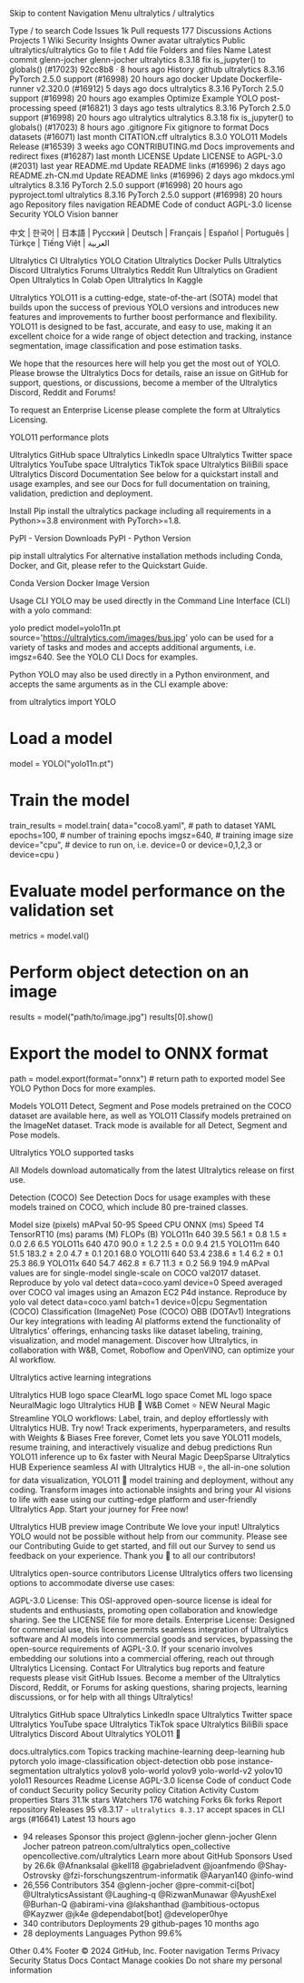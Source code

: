 Skip to content
Navigation Menu
ultralytics
/
ultralytics

Type / to search
Code
Issues
1k
Pull requests
177
Discussions
Actions
Projects
1
Wiki
Security
Insights
Owner avatar
ultralytics
Public
ultralytics/ultralytics
Go to file
t
Add file
Folders and files
Name
Latest commit
glenn-jocher
glenn-jocher
ultralytics 8.3.18 fix is_jupyter() to globals() (#17023)
92cc8b8
·
8 hours ago
History
.github
ultralytics 8.3.16 PyTorch 2.5.0 support (#16998)
20 hours ago
docker
Update Dockerfile-runner v2.320.0 (#16912)
5 days ago
docs
ultralytics 8.3.16 PyTorch 2.5.0 support (#16998)
20 hours ago
examples
Optimize Example YOLO post-processing speed (#16821)
3 days ago
tests
ultralytics 8.3.16 PyTorch 2.5.0 support (#16998)
20 hours ago
ultralytics
ultralytics 8.3.18 fix is_jupyter() to globals() (#17023)
8 hours ago
.gitignore
Fix gitignore to format Docs datasets (#16071)
last month
CITATION.cff
ultralytics 8.3.0 YOLO11 Models Release (#16539)
3 weeks ago
CONTRIBUTING.md
Docs improvements and redirect fixes (#16287)
last month
LICENSE
Update LICENSE to AGPL-3.0 (#2031)
last year
README.md
Update README links (#16996)
2 days ago
README.zh-CN.md
Update README links (#16996)
2 days ago
mkdocs.yml
ultralytics 8.3.16 PyTorch 2.5.0 support (#16998)
20 hours ago
pyproject.toml
ultralytics 8.3.16 PyTorch 2.5.0 support (#16998)
20 hours ago
Repository files navigation
README
Code of conduct
AGPL-3.0 license
Security
YOLO Vision banner

中文 | 한국어 | 日本語 | Русский | Deutsch | Français | Español | Português | Türkçe | Tiếng Việt | العربية

Ultralytics CI Ultralytics YOLO Citation Ultralytics Docker Pulls Ultralytics Discord Ultralytics Forums Ultralytics Reddit
Run Ultralytics on Gradient Open Ultralytics In Colab Open Ultralytics In Kaggle

Ultralytics YOLO11 is a cutting-edge, state-of-the-art (SOTA) model that builds upon the success of previous YOLO versions and introduces new features and improvements to further boost performance and flexibility. YOLO11 is designed to be fast, accurate, and easy to use, making it an excellent choice for a wide range of object detection and tracking, instance segmentation, image classification and pose estimation tasks.

We hope that the resources here will help you get the most out of YOLO. Please browse the Ultralytics Docs for details, raise an issue on GitHub for support, questions, or discussions, become a member of the Ultralytics Discord, Reddit and Forums!

To request an Enterprise License please complete the form at Ultralytics Licensing.

YOLO11 performance plots

Ultralytics GitHub space Ultralytics LinkedIn space Ultralytics Twitter space Ultralytics YouTube space Ultralytics TikTok space Ultralytics BiliBili space Ultralytics Discord
Documentation
See below for a quickstart install and usage examples, and see our Docs for full documentation on training, validation, prediction and deployment.

Install
Pip install the ultralytics package including all requirements in a Python>=3.8 environment with PyTorch>=1.8.

PyPI - Version Downloads PyPI - Python Version

pip install ultralytics
For alternative installation methods including Conda, Docker, and Git, please refer to the Quickstart Guide.

Conda Version Docker Image Version

Usage
CLI
YOLO may be used directly in the Command Line Interface (CLI) with a yolo command:

yolo predict model=yolo11n.pt source='https://ultralytics.com/images/bus.jpg'
yolo can be used for a variety of tasks and modes and accepts additional arguments, i.e. imgsz=640. See the YOLO CLI Docs for examples.

Python
YOLO may also be used directly in a Python environment, and accepts the same arguments as in the CLI example above:

from ultralytics import YOLO

# Load a model

model = YOLO("yolo11n.pt")

# Train the model

train_results = model.train(
data="coco8.yaml", # path to dataset YAML
epochs=100, # number of training epochs
imgsz=640, # training image size
device="cpu", # device to run on, i.e. device=0 or device=0,1,2,3 or device=cpu
)

# Evaluate model performance on the validation set

metrics = model.val()

# Perform object detection on an image

results = model("path/to/image.jpg")
results[0].show()

# Export the model to ONNX format

path = model.export(format="onnx") # return path to exported model
See YOLO Python Docs for more examples.

Models
YOLO11 Detect, Segment and Pose models pretrained on the COCO dataset are available here, as well as YOLO11 Classify models pretrained on the ImageNet dataset. Track mode is available for all Detect, Segment and Pose models.

Ultralytics YOLO supported tasks

All Models download automatically from the latest Ultralytics release on first use.

Detection (COCO)
See Detection Docs for usage examples with these models trained on COCO, which include 80 pre-trained classes.

Model size
(pixels) mAPval
50-95 Speed
CPU ONNX
(ms) Speed
T4 TensorRT10
(ms) params
(M) FLOPs
(B)
YOLO11n 640 39.5 56.1 ± 0.8 1.5 ± 0.0 2.6 6.5
YOLO11s 640 47.0 90.0 ± 1.2 2.5 ± 0.0 9.4 21.5
YOLO11m 640 51.5 183.2 ± 2.0 4.7 ± 0.1 20.1 68.0
YOLO11l 640 53.4 238.6 ± 1.4 6.2 ± 0.1 25.3 86.9
YOLO11x 640 54.7 462.8 ± 6.7 11.3 ± 0.2 56.9 194.9
mAPval values are for single-model single-scale on COCO val2017 dataset.
Reproduce by yolo val detect data=coco.yaml device=0
Speed averaged over COCO val images using an Amazon EC2 P4d instance.
Reproduce by yolo val detect data=coco.yaml batch=1 device=0|cpu
Segmentation (COCO)
Classification (ImageNet)
Pose (COCO)
OBB (DOTAv1)
Integrations
Our key integrations with leading AI platforms extend the functionality of Ultralytics' offerings, enhancing tasks like dataset labeling, training, visualization, and model management. Discover how Ultralytics, in collaboration with W&B, Comet, Roboflow and OpenVINO, can optimize your AI workflow.

Ultralytics active learning integrations

Ultralytics HUB logo space ClearML logo space Comet ML logo space NeuralMagic logo
Ultralytics HUB 🚀 W&B Comet ⭐ NEW Neural Magic
Streamline YOLO workflows: Label, train, and deploy effortlessly with Ultralytics HUB. Try now! Track experiments, hyperparameters, and results with Weights & Biases Free forever, Comet lets you save YOLO11 models, resume training, and interactively visualize and debug predictions Run YOLO11 inference up to 6x faster with Neural Magic DeepSparse
Ultralytics HUB
Experience seamless AI with Ultralytics HUB ⭐, the all-in-one solution for data visualization, YOLO11 🚀 model training and deployment, without any coding. Transform images into actionable insights and bring your AI visions to life with ease using our cutting-edge platform and user-friendly Ultralytics App. Start your journey for Free now!

Ultralytics HUB preview image
Contribute
We love your input! Ultralytics YOLO would not be possible without help from our community. Please see our Contributing Guide to get started, and fill out our Survey to send us feedback on your experience. Thank you 🙏 to all our contributors!

Ultralytics open-source contributors
License
Ultralytics offers two licensing options to accommodate diverse use cases:

AGPL-3.0 License: This OSI-approved open-source license is ideal for students and enthusiasts, promoting open collaboration and knowledge sharing. See the LICENSE file for more details.
Enterprise License: Designed for commercial use, this license permits seamless integration of Ultralytics software and AI models into commercial goods and services, bypassing the open-source requirements of AGPL-3.0. If your scenario involves embedding our solutions into a commercial offering, reach out through Ultralytics Licensing.
Contact
For Ultralytics bug reports and feature requests please visit GitHub Issues. Become a member of the Ultralytics Discord, Reddit, or Forums for asking questions, sharing projects, learning discussions, or for help with all things Ultralytics!

Ultralytics GitHub space Ultralytics LinkedIn space Ultralytics Twitter space Ultralytics YouTube space Ultralytics TikTok space Ultralytics BiliBili space Ultralytics Discord
About
Ultralytics YOLO11 🚀

docs.ultralytics.com
Topics
tracking machine-learning deep-learning hub pytorch yolo image-classification object-detection obb pose instance-segmentation ultralytics yolov8 yolo-world yolov9 yolo-world-v2 yolov10 yolo11
Resources
Readme
License
AGPL-3.0 license
Code of conduct
Code of conduct
Security policy
Security policy
Citation
Activity
Custom properties
Stars
31.1k stars
Watchers
176 watching
Forks
6k forks
Report repository
Releases 95
v8.3.17 - `ultralytics 8.3.17` accept spaces in CLI args (#16641)
Latest
13 hours ago

- 94 releases
  Sponsor this project
  @glenn-jocher
  glenn-jocher Glenn Jocher
  patreon
  patreon.com/ultralytics
  open_collective
  opencollective.com/ultralytics
  Learn more about GitHub Sponsors
  Used by 26.6k
  @Afnanksalal
  @kell18
  @gabrieladvent
  @joanfmendo
  @Shay-Ostrovsky
  @fzi-forschungszentrum-informatik
  @Aaryan140
  @info-wind
- 26,556
  Contributors
  354
  @glenn-jocher
  @pre-commit-ci[bot]
  @UltralyticsAssistant
  @Laughing-q
  @RizwanMunawar
  @AyushExel
  @Burhan-Q
  @abirami-vina
  @lakshanthad
  @ambitious-octopus
  @Kayzwer
  @jk4e
  @dependabot[bot]
  @developer0hye
- 340 contributors
  Deployments
  29
  github-pages 10 months ago
- 28 deployments
  Languages
  Python
  99.6%

Other
0.4%
Footer
© 2024 GitHub, Inc.
Footer navigation
Terms
Privacy
Security
Status
Docs
Contact
Manage cookies
Do not share my personal information
